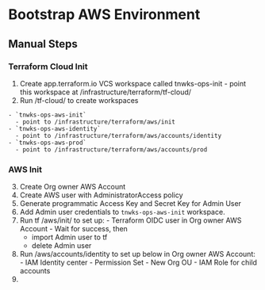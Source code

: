 # Bootstrap AWS Environment

## Manual Steps

### Terraform Cloud Init
  1. Create app.terraform.io VCS workspace called tnwks-ops-init
    - point this workspace at /infrastructure/terraform/tf-cloud/
  2. Run /tf-cloud/ to create workspaces

    - `tnwks-ops-aws-init`
      - point to /infrastructure/terraform/aws/init
    - `tnwks-ops-aws-identity`
      - point to /infrastructure/terraform/aws/accounts/identity
    - `tnwks-ops-aws-prod`
      - point to /infrastructure/terraform/aws/accounts/prod

### AWS Init
  3. Create Org owner AWS Account
  4. Create AWS user with AdministratorAccess policy
  5. Generate programmatic Access Key and Secret Key for Admin User
  6. Add Admin user credentials to `tnwks-ops-aws-init` workspace.
  7. Run tf /aws/init/ to set up:
    - Terraform OIDC user in Org owner AWS Account
    - Wait for success, then
      - import Admin user to tf
      - delete Admin user
  6. Run /aws/accounts/identity to set up below in Org owner AWS Account:
    - IAM Identity center
    - Permission Set
    - New Org OU
    - IAM Role for child accounts
  7.



